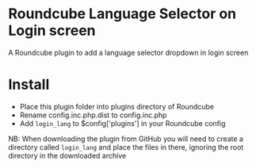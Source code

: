 Roundcube Language Selector on Login screen
===========================================

A Roundcube plugin to add a language selector dropdown in login screen

Install
=======
* Place this plugin folder into plugins directory of Roundcube
* Rename config.inc.php.dist to config.inc.php
* Add `login_lang` to $config['plugins'] in your Roundcube config

NB: When downloading the plugin from GitHub you will need to create a
directory called `login_lang` and place the files in there, ignoring the
root directory in the downloaded archive